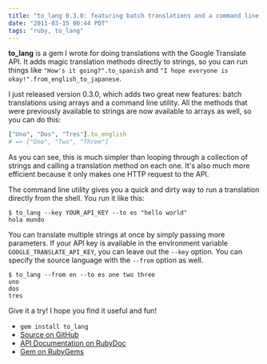 ```yaml
---
title: "to_lang 0.3.0: featuring batch translations and a command line utility"
date: "2011-03-15 00:44 PDT"
tags: "ruby, to_lang"
---
```

**to_lang** is a gem I wrote for doing translations with the Google Translate API. It adds magic translation methods directly to strings, so you can run things like `"How's it going?".to_spanish` and `"I hope everyone is okay!".from_english_to_japanese`.

I just released version 0.3.0, which adds two great new features: batch translations using arrays and a command line utility. All the methods that were previously available to strings are now available to arrays as well, so you can do this:

~~~ ruby
["Uno", "Dos", "Tres"].to_english
# => ["One", "Two", "Three"]
~~~

As you can see, this is much simpler than looping through a collection of strings and calling a translation method on each one. It's also much more efficient because it only makes one HTTP request to the API.

The command line utility gives you a quick and dirty way to run a translation directly from the shell. You run it like this:

~~~
$ to_lang --key YOUR_API_KEY --to es "hello world"
hola mundo
~~~

You can translate multiple strings at once by simply passing more parameters. If your API key is available in the environment variable `GOOGLE_TRANSLATE_API_KEY`, you can leave out the `--key` option. You can specify the source language with the `--from` option as well.

~~~
$ to_lang --from en --to es one two three
uno
dos
tres
~~~

Give it a try! I hope you find it useful and fun!

* `gem install to_lang`
* [Source on GitHub](https://github.com/jimmycuadra/to_lang)
* [API Documentation on RubyDoc](http://rubydoc.info/gems/to_lang/0.3.0/frames)
* [Gem on RubyGems](https://rubygems.org/gems/to_lang)
